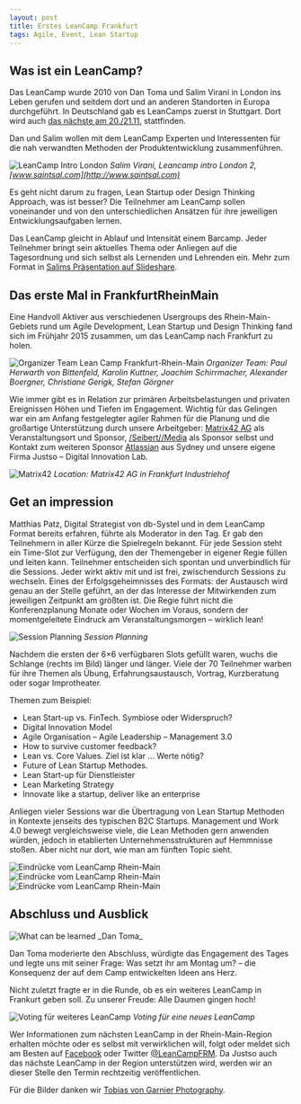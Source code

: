 ```yaml
---
layout: post
title: Erstes LeanCamp Frankfurt
tags: Agile, Event, Lean Startup
---
```


## Was ist ein LeanCamp?

Das LeanCamp wurde 2010 von Dan Toma und Salim Virani in London ins Leben gerufen und seitdem dort und an anderen 
Standorten in Europa durchgeführt. In Deutschland gab es LeanCamps zuerst in Stuttgart. Dort wird auch 
[das nächste am 20./21.11.](http://www.leancamp.net/events/) stattfinden.

Dan und Salim wollen mit dem LeanCamp Experten und Interessenten für die nah verwandten Methoden der Produktentwicklung 
zusammenführen.

![LeanCamp Intro London](../../../assets/images/salim-what_can_be_learned.png)
_Salim Virani, Leancamp intro London 2, [www.saintsal.com](http://www.saintsal.com)_
 
Es geht nicht darum zu fragen, Lean Startup oder Design Thinking Approach, was ist besser?  Die Teilnehmer am LeanCamp 
sollen voneinander und von den unterschiedlichen Ansätzen für ihre jeweiligen Entwicklungsaufgaben lernen.

Das LeanCamp gleicht in Ablauf und Intensität einem Barcamp. Jeder Teilnehmer bringt sein aktuelles Thema oder Anliegen 
auf die Tagesordnung und sich selbst als Lernenden und Lehrenden ein. Mehr zum Format in [Salims Präsentation auf 
Slideshare](http://de.slideshare.net/saintsal/what-is-leancamp).

## Das erste Mal in FrankfurtRheinMain

Eine Handvoll Aktiver aus verschiedenen Usergroups des Rhein-Main-Gebiets rund um Agile Development, Lean Startup und 
Design Thinking fand sich im Frühjahr 2015 zusammen, um das LeanCamp nach Frankfurt zu holen.

![Organizer Team Lean Camp Frankfurt-Rhein-Main](../../../assets/images/LeanCamp-Frankfurt-Organizer-Team.jpg)
_Organizer Team: Paul Herwarth von Bittenfeld, Karolin Kuttner, Joachim Schirrmacher, Alexander Boergner, 
Christiane Gerigk, Stefan Görgner_

Wie immer gibt es in Relation zur primären Arbeitsbelastungen und privaten Ereignissen Höhen und Tiefen im Engagement. 
Wichtig für das Gelingen war ein am Anfang festgelegter agiler Rahmen für die Planung und die großartige Unterstützung 
durch unsere Arbeitgeber: [Matrix42 AG](https://www.matrix42.com/) als Veranstaltungsort und Sponsor, 
[/Seibert//Media](https://www.seibert-media.net/) als Sponsor selbst und Kontakt zum weiteren Sponsor 
[Atlassian](https://de.atlassian.com/) aus Sydney und unsere eigene Firma Justso – Digital Innovation Lab.

![Matrix42](../../../assets/images/Matrix42.jpg)
_Location: Matrix42 AG in Frankfurt Industriehof_

## Get an impression

Matthias Patz, Digital Strategist von db-Systel und in dem LeanCamp Format bereits erfahren, führte als Moderator in den 
Tag. Er gab den Teilnehmern in aller Kürze die Spielregeln bekannt. Für jede Session steht ein Time-Slot zur Verfügung, 
den der Themengeber in eigener Regie füllen und leiten kann. Teilnehmer entscheiden sich spontan und unverbindlich für 
die Sessions. Jeder wirkt aktiv mit und ist frei, zwischendurch Sessions zu wechseln. Eines der Erfolgsgeheimnisses des 
Formats: der Austausch wird genau an der Stelle geführt, an der das Interesse der Mitwirkenden zum jeweiligen Zeitpunkt 
am größten ist. Die Regie führt nicht die Konferenzplanung Monate oder Wochen im Voraus, sondern der momentgeleitete 
Eindruck am Veranstaltungsmorgen – wirklich lean!

![Session Planning](../../../assets/images/Session-Planning.jpg)
_Session Planning_

Nachdem die ersten der 6×6 verfügbaren Slots gefüllt waren, wuchs die Schlange (rechts im Bild) länger und länger. 
Viele der 70 Teilnehmer warben für ihre Themen als Übung, Erfahrungsaustausch, Vortrag, Kurzberatung oder sogar 
Improtheater.

Themen zum Beispiel:

- Lean Start-up vs. FinTech. Symbiose oder Widerspruch?
- Digital Innovation Model
- Agile Organisation – Agile Leadership – Management 3.0
- How to survive customer feedback?
- Lean vs. Core Values. Ziel ist klar … Werte nötig?
- Future of Lean Startup Methodes.
- Lean Start-up für Dienstleister
- Lean Marketing Strategy
- Innovate like a startup, deliver like an enterprise

Anliegen vieler Sessions war die Übertragung von Lean Startup Methoden in Kontexte jenseits des typischen B2C Startups. 
Management und Work 4.0 bewegt vergleichsweise viele, die Lean Methoden gern anwenden würden, jedoch in etablierten 
Unternehmensstrukturen auf Hemmnisse stoßen. Aber nicht nur dort, wie man am fünften Topic sieht.

![Eindrücke vom LeanCamp Rhein-Main](../../../assets/images/LeanCamp3.jpg)
![Eindrücke vom LeanCamp Rhein-Main](../../../assets/images/LeanCamp-2.jpg)
![Eindrücke vom LeanCamp Rhein-Main](../../../assets/images/LeanCamp1.jpg)

## Abschluss und Ausblick

<img class="small" alt="What can be learned" src="../../../assets/images/salim-what-can-be-learned.png">
_Dan Toma_

Dan Toma moderierte den Abschluss, würdigte das Engagement des Tages und legte uns mit seiner Frage: Was setzt ihr am 
Montag um? – die Konsequenz der auf dem Camp entwickelten Ideen ans Herz.

Nicht zuletzt fragte er in die Runde, ob es ein weiteres LeanCamp in Frankurt geben soll. Zu unserer Freude: Alle Daumen 
gingen hoch!

![Voting für weiteres LeanCamp](../../../assets/images/Thumbs-Up.jpg)
_Voting für eine neues LeanCamp_

Wer Informationen zum nächsten LeanCamp in der Rhein-Main-Region erhalten möchte oder es selbst mit verwirklichen will, 
folgt oder meldet sich am Besten auf [Facebook](https://www.facebook.com/groups/leancampfrm) oder Twitter 
[@LeanCampFRM](https://twitter.com/leancampfrm). Da Justso auch das nächste LeanCamp in der 
Region unterstützen wird, werden wir an dieser Stelle den Termin rechtzeitig veröffentlichen.

Für die Bilder danken wir [Tobias von Garnier Photography](http://www.zero2nine.de/).
